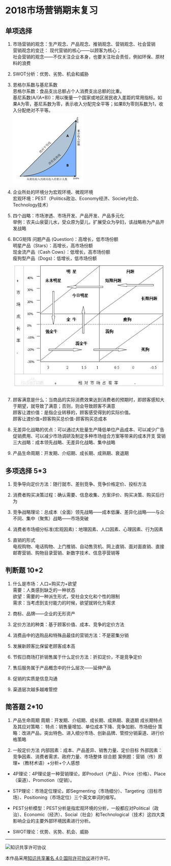 # 2018市场营销期末复习

## 单项选择

1. 市场营销的观念：生产观念、产品观念、推销观念、营销观念、社会营销  
营销观念的变迁：
现代营销的核心——以顾客为核心；  
社会营销的观念——不仅关注企业本身，也要关注社会责任，例如环保、原材料的浪费  

2. SWOT分析：优势、劣势、机会和威胁

3. 恩格尔系数与基尼系数  
恩格尔系数：食品支出总额占个人消费支出总额的比重。  
基尼系数(A/(A+B))：用以衡量一个国家或地区居民收入差距的常用指标。如果A为零，基尼系数为零，表示收入分配完全平等；如果B为零则系数为1，收入分配绝对不平等。  
![基尼系数](基尼系数.jpg)
 
4. 企业所处的环境分为宏观环境、微观环境  
宏观环境：PEST（Politics政治、Economy经济、Society社会、Technology技术）

5. 四个战略：市场渗透、市场开发、产品开发、产品多元化  
举例：农夫山泉婴儿水，受众原为婴儿，扩展受众为孕妇，该战略称为产品开发战略

6. BCG矩阵
问题产品 (Question)：高增长，低市场份额  
明星产品（Stars）：高增长，高市场份额  
现金流产品（Cash Cows）：低增长，高市场份额  
瘦狗型产品（Dogs)：低增长，低市场份额  
![BCG矩阵](BCG.jpg)

7. 顾客满意是什么：当商品的实际消费效果达到消费者的预期时，即顾客感知大于期望，就导致了满意；否则，则会导致顾客不满意  
顾客让渡价值：是指企业转移的，顾客感受得到的实际价值。  
顾客让渡价值=顾客购买总价值-顾客购买总成本

8. 无差异化战略的优点：可以通过大批量生产降低单位产品成本、可以减少广告促销费用、可以减少市场调研及制定多种市场组合方案等带来的成本开支
营销三大战略：成本领先战略、无差异化战略、集中战略

9. 产品生命周期：开发期、介绍期、成长期、成熟期、衰退期

## 多项选择 5*3

1. 竞争导向定价方法：随行就市、差别竞争、竞争价格定价、投标方法

2. 消费者购买决策过程：确认需要、信息收集、方案评价、购买决策、购买后行为

3. 竞争战略理论：总成本（全面）领先战略——成本低廉、差异化战略——与众不同、集中（聚焦）战略——市场突破

4. 消费者市场细分标准(宏观因素)：地理因素、人口因素、心理因素、行为因素

5. 直销的形式  
电视购物、电话购物、上门推销、自动售货机、网上直销、面对面直销、直接邮寄营销、购物目录营销、新数字技术、信息亭营销等

## 判断题 10*2

1. 什么是市场：人口+购买力+欲望  
需要：人类感到缺乏的一种状态  
欲望：需要的一种派生形式，受社会文化和个性的限制  
需求：当考虑到支付能力的时候，欲望就转化为需求

2. 商标、品牌——企业的无形资产
3. 定价方法的种类：基于顾客价值、成本、竞争的定价方法
4. 消费品中的选购品和特殊品最佳的营销方法：不是密集分销
5. 发展新顾客比保留老顾客成本高
6. 节假日商场打折销售属于什么定价方法：折扣定价，不是竞争定价
7. 售后服务属于产品概念中的什么层次——延伸产品
8. 促销的实质是信息沟通
9. 渠道层次越多越难管控

## 简答题 2*10 

1. 产品生命周期
周期：开发期、介绍期、成长期、成熟期、衰退期
成长期特点及其应对策略：
特点：销售量增加、单位成本下降、竞争加剧、市场细分
策略：改进产品，突出特色、进入细分市场、创新品牌、管控分销渠道、进行价格策略

2. 一般定价方法
内部因素：成本、产品差异、销售力量、定价目标
外部因素：竞争因素、消费者需求、政府力量、市场整体
综合题
案例题：营销（传）原理+（教材术语）+分析+个人感想

- 4P理论：4P理论是一种营销理论，即Product（产品）、Price（价格）、Place（渠道）、Promotion（促销）。

- STP理论：市场定位理论，即Segmenting（市场细分）、Targeting（目标市场）、Positioning（市场定位）三个英文单词的缩写。

- PEST分析模型：PEST分析是指宏观环境的分析，一般都应对Political（政治）、Economic（经济）、Social（社会）和Technological（技术）这四大类影响企业的主要外部环境因素进行分析。

- SWOT理论：优势、劣势、机会、威胁

---
![知识共享许可协议](https://i.creativecommons.org/l/by/4.0/88x31.png)

本作品采用[知识共享署名 4.0 国际许可协议](http://creativecommons.org/licenses/by/4.0/)进行许可。
